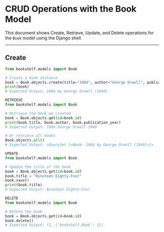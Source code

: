# CRUD Operations with the Book Model

This document shows Create, Retrieve, Update, and Delete operations for the `Book` model using the Django shell.

---

## Create
```python
from bookshelf.models import Book

# Create a book instance
book = Book.objects.create(title="1984", author="George Orwell", publication_year=1949)
print(book)
# Expected Output: 1984 by George Orwell (1949)

RETRIEVE
from bookshelf.models import Book

# Retrieve the book we created
book = Book.objects.get(id=book.id)
print(book.title, book.author, book.publication_year)
# Expected Output: 1984 George Orwell 1949

# Or retrieve all books
Book.objects.all()
# Expected Output: <QuerySet [<Book: 1984 by George Orwell (1949)>]>

UPDATE
from bookshelf.models import Book

# Update the title of the book
book = Book.objects.get(id=book.id)
book.title = "Nineteen Eighty-Four"
book.save()
print(book.title)
# Expected Output: Nineteen Eighty-Four

DELETE
from bookshelf.models import Book

# Delete the book
book = Book.objects.get(id=book.id)
book.delete()
# Expected Output: (1, {'bookshelf.Book': 1})

